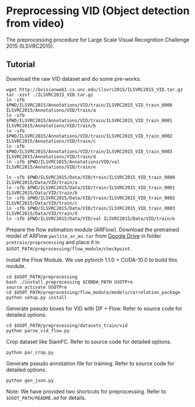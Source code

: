 # Preprocessing VID (Object detection from video)

The preprocessing procedure for Large Scale Visual Recognition Challenge 2015 (ILSVRC2015).

## Tutorial

Download the raw VID dataset and do some pre-works.

```shell
wget http://bvisionweb1.cs.unc.edu/ilsvrc2015/ILSVRC2015_VID.tar.gz
tar -xzvf ./ILSVRC2015_VID.tar.gz
ln -sfb $PWD/ILSVRC2015/Annotations/VID/train/ILSVRC2015_VID_train_0000 ILSVRC2015/Annotations/VID/train/a
ln -sfb $PWD/ILSVRC2015/Annotations/VID/train/ILSVRC2015_VID_train_0001 ILSVRC2015/Annotations/VID/train/b
ln -sfb $PWD/ILSVRC2015/Annotations/VID/train/ILSVRC2015_VID_train_0002 ILSVRC2015/Annotations/VID/train/c
ln -sfb $PWD/ILSVRC2015/Annotations/VID/train/ILSVRC2015_VID_train_0003 ILSVRC2015/Annotations/VID/train/d
ln -sfb $PWD/ILSVRC2015/Annotations/VID/val ILSVRC2015/Annotations/VID/train/e

ln -sfb $PWD/ILSVRC2015/Data/VID/train/ILSVRC2015_VID_train_0000 ILSVRC2015/Data/VID/train/a
ln -sfb $PWD/ILSVRC2015/Data/VID/train/ILSVRC2015_VID_train_0001 ILSVRC2015/Data/VID/train/b
ln -sfb $PWD/ILSVRC2015/Data/VID/train/ILSVRC2015_VID_train_0002 ILSVRC2015/Data/VID/train/c
ln -sfb $PWD/ILSVRC2015/Data/VID/train/ILSVRC2015_VID_train_0003 ILSVRC2015/Data/VID/train/d
ln -sfb $PWD/ILSVRC2015/Data/VID/val ILSVRC2015/Data/VID/train/e
```

Prepare the flow estimation module (ARFlow).
Download the pretrained model of ARFlow `pwclite_ar_mv.tar` 
from [Google Drive](https://drive.google.com/drive/folders/1oa5fJN_QicIF1aJ-Uth2IQaY_bOW49Ia?usp=sharing)
in folder `pretrain/preprocessing` and place it in 
`$USOT_PATH/preprocessing/flow_module/checkpoint`.

Install the Flow Module. We use pytorch 1.1.0 + CUDA-10.0 to build this module.
 
```shell
cd $USOT_PATH/preprocessing
bash ./install_preprocessing $CONDA_PATH USOTPre
source activate USOTPre
cd $USOT_PATH/preprocessing/flow_module/models/correlation_package
python setup.py install
```

Generate pseudo boxes for VID with DP + Flow. 
 Refer to source code for detailed options. 
 
```shell
cd $USOT_PATH/preprocessing/datasets_train/vid
python parse_vid_flow.py
```

Crop dataset like SiamFC. 
 Refer to source code for detailed options.
 
```shell
python par_crop.py
```

Generate pseudo annotation file for training.
 Refer to source code for detailed options.
 
```shell
python gen_json.py
```

Note: We have provided two shortcuts for preprocessing. 
Refer to `$USOT_PATH/README.md` for details.